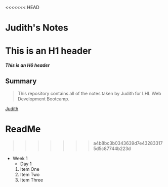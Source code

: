 <<<<<<< HEAD
# Judith's Notes
# This is an H1 header
##### This is an H6 header 

## Summary
> This repository contains all of the notes taken by Judith for LHL Web Development Bootcamp. 

[Judith](https://github.com/httj2)

# ReadMe
>>>>>>> a4b8bc3b0343639d7e432833175d5c87744b223d

* Week 1
  * Day 1
  1. Item One
  2. Item Two
  3. Item Three